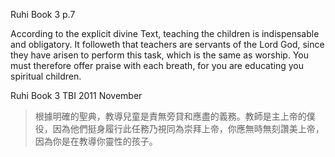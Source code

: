 Ruhi Book 3 p.7

According to the explicit divine Text, teaching the children is indispensable and obligatory. It followeth that teachers are servants of the Lord God, since they have arisen to perform this task, which is the same as worship. You must therefore offer praise with each breath, for you are educating you spiritual children.

Ruhi Book 3 TBI 2011 November

>根據明確的聖典，教導兒童是責無旁貸和應盡的義務。教師是主上帝的僕役，因為他們挺身履行此任務乃視同為崇拜上帝，你應無時無刻讚美上帝，因為你是在教導你靈性的孩子。
